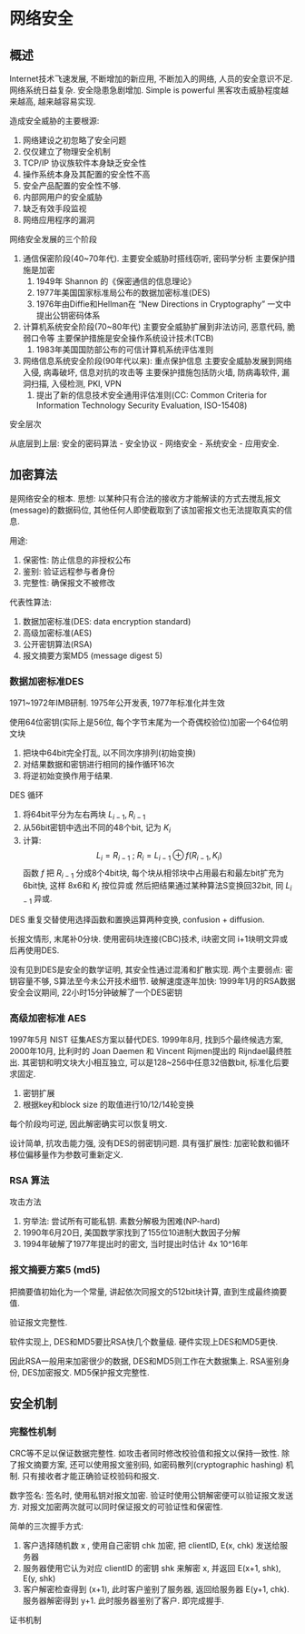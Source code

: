 # 网络安全

## 概述

Internet技术飞速发展, 不断增加的新应用, 不断加入的网络, 人员的安全意识不足. 
网络系统日益复杂. 安全隐患急剧增加. Simple is powerful
黑客攻击威胁程度越来越高, 越来越容易实现. 

造成安全威胁的主要根源:
1.  网络建设之初忽略了安全问题
2.  仅仅建立了物理安全机制
3.  TCP/IP 协议族软件本身缺乏安全性
4.  操作系统本身及其配置的安全性不高
5.  安全产品配置的安全性不够.
1.  内部网用户的安全威胁
1.  缺乏有效手段监视
1.  网络应用程序的漏洞

网络安全发展的三个阶段
1.  通信保密阶段(40~70年代). 
    主要安全威胁时搭线窃听, 密码学分析
    主要保护措施是加密
    1.  1949年 Shannon 的《保密通信的信息理论》
    2.  1977年美国国家标准局公布的数据加密标准(DES)
    1.  1976年由Diffie和Hellman在 “New Directions in Cryptography” 一文中提出公钥密码体系
2.  计算机系统安全阶段(70~80年代)
    主要安全威胁扩展到非法访问, 恶意代码, 脆弱口令等
    主要保护措施是安全操作系统设计技术(TCB)
    1.  1983年美国国防部公布的可信计算机系统评估准则
3.  网络信息系统安全阶段(90年代以来): 重点保护信息
    主要安全威胁发展到网络入侵, 病毒破坏, 信息对抗的攻击等
    主要保护措施包括防火墙, 防病毒软件, 漏洞扫描, 入侵检测, PKI, VPN
    1.  提出了新的信息技术安全通用评估准则(CC: Common Criteria for Information Technology Security Evaluation, ISO-15408)

安全层次

从底层到上层:
安全的密码算法 - 安全协议 - 网络安全 - 系统安全 - 应用安全.

## 加密算法

是网络安全的根本. 
思想: 以某种只有合法的接收方才能解读的方式去搅乱报文(message)的数据码位, 其他任何人即使截取到了该加密报文也无法提取真实的信息. 

用途:
1.  保密性: 防止信息的非授权公布
1.  鉴别: 验证远程参与者身份
3.  完整性: 确保报文不被修改

代表性算法:
1.  数据加密标准(DES: data encryption standard)
1.  高级加密标准(AES)
1.  公开密钥算法(RSA)
1.  报文摘要方案MD5 (message digest 5)

### 数据加密标准DES

1971~1972年IMB研制. 1975年公开发表, 1977年标准化并生效

使用64位密钥(实际上是56位, 每个字节末尾为一个奇偶校验位)加密一个64位明文块

1.  把块中64bit完全打乱, 以不同次序排列(初始变换)
2.  对结果数据和密钥进行相同的操作循环16次
3.  将逆初始变换作用于结果.

DES 循环

1.  将64bit平分为左右两块 $L_{i-1}, R_{i-1}$
2.  从56bit密钥中选出不同的48个bit, 记为 $K_i$
3.  计算:
    $$
    L_i = R_{i-1} \ ; \ R_i = L_{i-1} \oplus f(R_{i-1},K_i)
    $$
    函数 $f$ 把 $R_{i-1}$ 分成8个4bit块, 每个块从相邻块中占用最右和最左bit扩充为6bit快, 这样 8x6和 $K_i$ 按位异或
    然后把结果通过某种算法S变换回32bit, 同 $L_{i-1}$ 异或.


DES 重复交替使用选择函数和置换运算两种变换, confusion + diffusion.

长报文情形, 末尾补0分块. 使用密码块连接(CBC)技术, i块密文同 i+1块明文异或后再使用DES.

没有见到DES是安全的数学证明, 其安全性通过混淆和扩散实现. 两个主要弱点: 密钥容量不够, S算法至今未公开技术细节. 破解速度逐年加快: 1999年1月的RSA数据安全会议期间, 22小时15分钟破解了一个DES密钥

### 高级加密标准 AES

1997年5月 NIST 征集AES方案以替代DES. 1999年8月, 找到5个最终候选方案, 2000年10月, 比利时的 Joan Daemen 和 Vincent Rijmen提出的 Rijndael最终胜出. 其密钥和明文块大小相互独立, 可以是128~256中任意32倍数bit, 标准化后要求固定. 

1.  密钥扩展
2.  根据key和block size 的取值进行10/12/14轮变换

每个阶段均可逆, 因此解密确实可以恢复明文. 

设计简单, 抗攻击能力强, 没有DES的弱密钥问题. 具有强扩展性: 加密轮数和循环移位偏移量作为参数可重新定义.

### RSA 算法

攻击方法
1.  穷举法: 尝试所有可能私钥. 素数分解极为困难(NP-hard)
2.  1990年6月20日, 美国数学家找到了155位10进制大数因子分解
3.  1994年破解了1977年提出时的密文, 当时提出时估计 4x 10^16年

### 报文摘要方案5 (md5)

把摘要值初始化为一个常量, 讲起依次同报文的512bit块计算, 直到生成最终摘要值. 

验证报文完整性.

软件实现上, DES和MD5要比RSA快几个数量级. 硬件实现上DES和MD5更快. 

因此RSA一般用来加密很少的数据, DES和MD5则工作在大数据集上. RSA鉴别身份, DES加密报文. MD5保护报文完整性.

## 安全机制

### 完整性机制

CRC等不足以保证数据完整性. 如攻击者同时修改校验值和报文以保持一致性.
除了报文摘要方案, 还可以使用报文鉴别码, 如密码散列(cryptographic hashing) 机制. 只有接收者才能正确验证校验码和报文.

数字签名:
签名时, 使用私钥对报文加密. 验证时使用公钥解密便可以验证报文发送方. 
对报文加密两次就可以同时保证报文的可验证性和保密性.

简单的三次握手方式:

1.  客户选择随机数 x , 使用自己密钥 chk 加密, 把 clientID, E(x, chk) 发送给服务器
2.  服务器使用它认为对应 clientID 的密钥 shk 来解密 x, 并返回 E(x+1, shk), E(y, shk)
3.  客户解密检查得到 (x+1), 此时客户鉴别了服务器, 返回给服务器 E(y+1, chk). 服务器解密得到 y+1. 此时服务器鉴别了客户. 即完成握手.

证书机制
